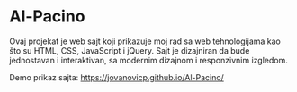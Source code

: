 # Al-Pacino
Ovaj projekat je web sajt koji prikazuje moj rad sa web tehnologijama kao što su HTML, CSS, JavaScript i jQuery. Sajt je dizajniran da bude jednostavan i interaktivan, sa modernim dizajnom i responzivnim izgledom.

Demo prikaz sajta:
https://jovanovicp.github.io/Al-Pacino/
